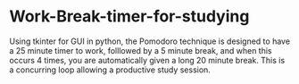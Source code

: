 # Work-Break-timer-for-studying
Using tkinter for GUI in python, the Pomodoro technique is designed to have a 25 minute timer to work, folllowed by a 5 minute break, and when this occurs 4 times, you are automatically given a long 20 minute break. This is a concurring loop allowing a productive study session. 
